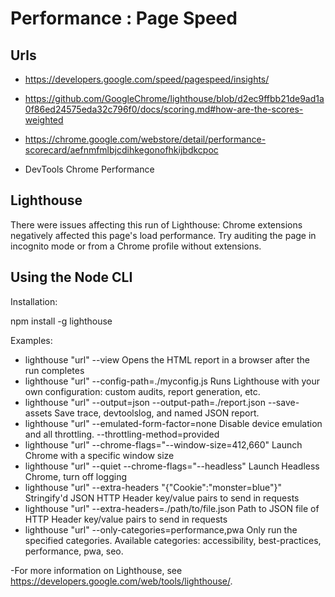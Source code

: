 # Performance :  Page Speed


##  Urls
- https://developers.google.com/speed/pagespeed/insights/
- https://github.com/GoogleChrome/lighthouse/blob/d2ec9ffbb21de9ad1a0f86ed24575eda32c796f0/docs/scoring.md#how-are-the-scores-weighted

- https://chrome.google.com/webstore/detail/performance-scorecard/aefnmfmlbjcdihkegonofhkijbdkcpoc
- DevTools Chrome Performance

## Lighthouse

There were issues affecting this run of Lighthouse:
Chrome extensions negatively affected this page's load performance. Try auditing the page in incognito mode or from a Chrome profile without extensions.

##  Using the Node CLI
Installation:

npm install -g lighthouse

Examples:
 - lighthouse "url" --view                                                   Opens the HTML report in a browser after the run completes
 - lighthouse "url" --config-path=./myconfig.js                              Runs Lighthouse with your own configuration: custom audits, report
                                                                            generation, etc.
 - lighthouse "url" --output=json --output-path=./report.json --save-assets  Save trace, devtoolslog, and named JSON report.
-  lighthouse "url" --emulated-form-factor=none                              Disable device emulation and all throttling.
    --throttling-method=provided
 - lighthouse "url" --chrome-flags="--window-size=412,660"                   Launch Chrome with a specific window size
 - lighthouse "url" --quiet --chrome-flags="--headless"                      Launch Headless Chrome, turn off logging
 -  lighthouse "url" --extra-headers "{\"Cookie\":\"monster=blue\"}"          Stringify\'d JSON HTTP Header key/value pairs to send in requests
 - lighthouse "url" --extra-headers=./path/to/file.json                      Path to JSON file of HTTP Header key/value pairs to send in requests
 - lighthouse "url" --only-categories=performance,pwa                        Only run the specified categories. Available categories: accessibility,
                                                                            best-practices, performance, pwa, seo.

-For more information on Lighthouse, see https://developers.google.com/web/tools/lighthouse/.

